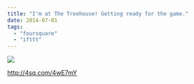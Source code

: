 ```yaml
---
title: "I'm at The Treehouse! Getting ready for the game."
date: 2014-07-01
tags: 
  - "foursquare"
  - "ifttt"
---
```


![](images/1qOc3xf)  
  
http://4sq.com/4wE7mY
